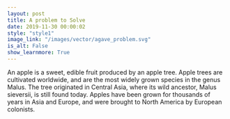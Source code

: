 ```yaml
---
layout: post
title: A problem to Solve
date: 2019-11-30 00:00:02
style: "style1"
image_link: "/images/vector/agave_problem.svg"
is_alt: False
show_learnmore: True
---
```

<!-- <div style="float:left;margin:0 20px 20px 0" markdown="1">
![TWO BILLION TONNES OF WASTE PER YEAR BETWEEN 7.6 BILLION PEOPLE](/images/vector/agave_problem.svg){:height="250px" width="450px" align="left"}
</div> -->
An apple is a sweet, edible fruit produced by an apple tree.
Apple trees are cultivated worldwide, and are the most widely grown species in
the genus Malus. The tree originated in Central Asia, where its wild ancestor,
Malus sieversii, is still found today. Apples have been grown for thousands of
years in Asia and Europe, and were brought to North America by European
colonists.
